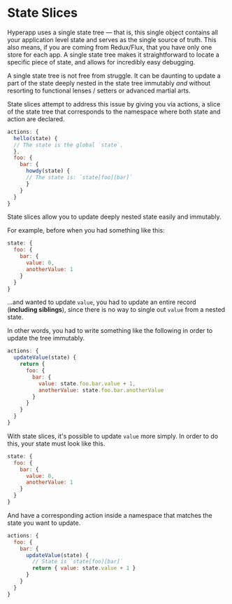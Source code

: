 # State Slices

Hyperapp uses a single state tree — that is, this single object contains all your application level state and serves as the single source of truth. This also means, if you are coming from Redux/Flux, that you have only one store for each app. A single state tree makes it straightforward to locate a specific piece of state, and allows for incredibly easy debugging.

A single state tree is not free from struggle. It can be daunting to update a part of the state deeply nested in the state tree immutably _and_ without resorting to functional lenses / setters or advanced martial arts.

State slices attempt to address this issue by giving you via actions, a slice of the state tree that corresponds to the namespace where both state and action are declared.

```js
actions: {
  hello(state) {
  // The state is the global `state`.
  },
  foo: {
    bar: { 
      howdy(state) {
      // The state is: `state[foo][bar]`
      }
    }
  }
}
```

State slices allow you to update deeply nested state easily and immutably.

For example, before when you had something like this:

```js
state: {
  foo: {
    bar: {
      value: 0,
      anotherValue: 1
    }
  }
}
```

...and wanted to update `value`, you had to update an entire record (**including siblings**), since there is no way to single out `value` from a nested state.

In other words, you had to write something like the following in order to update the tree immutably.

```js
actions: {
  updateValue(state) {
    return {
      foo: {
        bar: {
          value: state.foo.bar.value + 1,
          anotherValue: state.foo.bar.anotherValue
        }
      }
    }
  }
}
```

With state slices, it's possible to update `value` more simply. In order to do this, your state must look like this.

```js
state: {
  foo: {
    bar: {
      value: 0,
      anotherValue: 1
    }
  }
}
```

And have a corresponding action inside a namespace that matches the state you want to update.

```js
actions: {
  foo: {
    bar: {
      updateValue(state) {
        // State is `state[foo][bar]`
        return { value: state.value + 1 }
      }
    }
  }
}
```